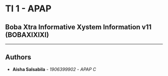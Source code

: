 # TI 1 - APAP
## Boba Xtra Informative Xystem Information v11 (BOBAXIXIXI)
---
## Authors
* **Aisha Salsabila** - *1906399902* - *APAP C*